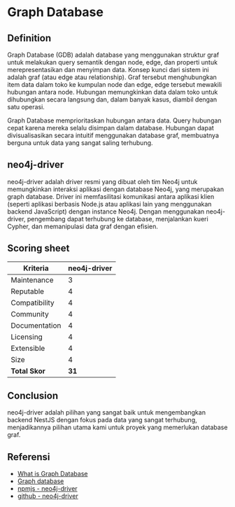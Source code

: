 # Graph Database

## Definition

Graph Database (GDB) adalah database yang menggunakan struktur graf untuk melakukan query semantik dengan node, edge, dan properti untuk merepresentasikan dan menyimpan data. Konsep kunci dari sistem ini adalah graf (atau edge atau relationship). Graf tersebut menghubungkan item data dalam toko ke kumpulan node dan edge, edge tersebut mewakili hubungan antara node. Hubungan memungkinkan data dalam toko untuk dihubungkan secara langsung dan, dalam banyak kasus, diambil dengan satu operasi.

Graph Database memprioritaskan hubungan antara data. Query hubungan cepat karena mereka selalu disimpan dalam database. Hubungan dapat divisualisasikan secara intuitif menggunakan database graf, membuatnya berguna untuk data yang sangat saling terhubung.

## neo4j-driver

neo4j-driver adalah driver resmi yang dibuat oleh tim Neo4j untuk memungkinkan interaksi aplikasi dengan database Neo4j, yang merupakan graph database. Driver ini memfasilitasi komunikasi antara aplikasi klien (seperti aplikasi berbasis Node.js atau aplikasi lain yang menggunakan backend JavaScript) dengan instance Neo4j. Dengan menggunakan neo4j-driver, pengembang dapat terhubung ke database, menjalankan kueri Cypher, dan memanipulasi data graf dengan efisien.

## Scoring sheet

| Kriteria       | neo4j-driver |
| -------------- | ------------ |
| Maintenance   | 3            |
| Reputable       | 4            |
| Compatibility | 4            |
| Community      | 4            |
| Documentation    | 4            |
| Licensing        | 4            |
| Extensible| 4            |
| Size         | 4            |
| **Total Skor** | **31**       |

## Conclusion

neo4j-driver adalah pilihan yang sangat baik untuk mengembangkan backend NestJS dengan fokus pada data yang sangat terhubung, menjadikannya pilihan utama kami untuk proyek yang memerlukan database graf.

## Referensi

- [What is Graph Database](https://www.geeksforgeeks.org/what-is-graph-database/)
- [Graph database](https://en.wikipedia.org/wiki/Graph_database)
- [npmjs - neo4j-driver](https://www.npmjs.com/package/neo4j-driver)
- [github - neo4j-driver](https://github.com/neo4j/neo4j-javascript-driver)
